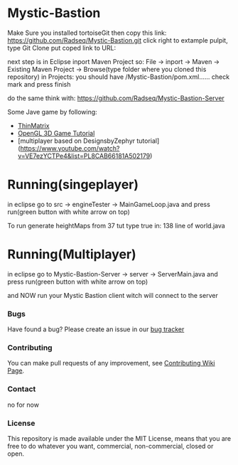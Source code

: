 # Mystic-Bastion
Make Sure you installed tortoiseGit then 
copy this link:
https://github.com/Radseq/Mystic-Bastion.git
click right to extample pulpit, type Git Clone
put coped link to URL:

next step is in Eclipse inport Maven Project so:
File -> inport -> Maven -> Existing Maven Project -> Browse(type folder where you cloned this repository)
in Projects: you should have /Mystic-Bastion/pom.xml......
check mark and press finish

do the same think with: https://github.com/Radseq/Mystic-Bastion-Server

Some Jave game by following:
* [ThinMatrix](https://www.youtube.com/channel/UCUkRj4qoT1bsWpE_C8lZYoQ)
* [OpenGL 3D Game Tutorial](https://www.youtube.com/playlist?list=PLRIWtICgwaX0u7Rf9zkZhLoLuZVfUksDP)
* [multiplayer based on DesignsbyZephyr tutorial] (https://www.youtube.com/watch?v=VE7ezYCTPe4&list=PL8CAB66181A502179)

# Running(singeplayer)
in eclipse go to src -> engineTester -> MainGameLoop.java and press run(green button with white arrow on top)

To run generate heightMaps from 37 tut type true in:
138 line of world.java

# Running(Multiplayer)

in eclipse go to Mystic-Bastion-Server -> server -> ServerMain.java and press run(green button with white arrow on top)

and NOW run your Mystic Bastion client witch will connect to the server

### Bugs

Have found a bug? Please create an issue in our [bug tracker](https://github.com/Radseq/Mystic-Bastion/issues)

### Contributing

You can make pull requests of any improvement, see [Contributing Wiki Page](https://github.com/Radseq/Mystic-Bastion/graphs/contributors).

### Contact

no for now

### License

This repository is made available under the MIT License, means that you are free
to do whatever you want, commercial, non-commercial, closed or open.